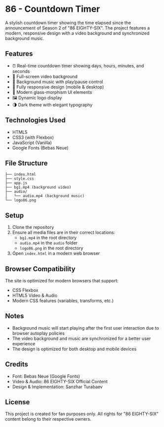 # 86 - Countdown Timer

A stylish countdown timer showing the time elapsed since the announcement of Season 2 of "86 EIGHTY-SIX". The project features a modern, responsive design with a video background and synchronized background music.

## Features

- ⏰ Real-time countdown timer showing days, hours, minutes, and seconds
- 🎥 Full-screen video background
- 🎵 Background music with play/pause control
- 📱 Fully responsive design (mobile & desktop)
- 🎨 Modern glass-morphism UI elements
- 🖼️ Dynamic logo display
- 🌗 Dark theme with elegant typography

## Technologies Used

- HTML5
- CSS3 (with Flexbox)
- JavaScript (Vanilla)
- Google Fonts (Bebas Neue)

## File Structure

```
├── index.html
├── style.css
├── app.js
├── bg1.mp4 (background video)
├── audio/
│   └── audio.mp4 (background music)
└── logo86.png
```

## Setup

1. Clone the repository
2. Ensure all media files are in their correct locations:
   - `bg1.mp4` in the root directory
   - `audio.mp4` in the `audio` folder
   - `logo86.png` in the root directory
3. Open `index.html` in a modern web browser

## Browser Compatibility

The site is optimized for modern browsers that support:
- CSS Flexbox
- HTML5 Video & Audio
- Modern CSS features (variables, transforms, etc.)

## Notes

- Background music will start playing after the first user interaction due to browser autoplay policies
- The video background and music are synchronized for a better user experience
- The design is optimized for both desktop and mobile devices

## Credits

- Font: Bebas Neue (Google Fonts)
- Video & Audio: 86 EIGHTY-SIX Official Content
- Design & Implementation: Sanzhar Turabaev

## License

This project is created for fan purposes only. All rights for "86 EIGHTY-SIX" content belong to their respective owners. 